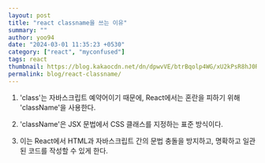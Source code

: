 ```yaml
---
layout: post
title: "react classname을 쓰는 이유"
summary: ""
author: yoo94
date: "2024-03-01 11:35:23 +0530"
category: ["react", "myconfused"]
tags: react
thumbnail: https://blog.kakaocdn.net/dn/dpwvVE/btrBqolp4WG/xU2kPsR8hJ0Rpx9B1LSoZ1/img.png
permalink: blog/react-classname/
---
```


1. 'class'는 자바스크립트 예약어이기 때문에, React에서는 혼란을 피하기 위해 'className'을 사용한다.

2. 'className'은 JSX 문법에서 CSS 클래스를 지정하는 표준 방식이다.

3. 이는 React에서 HTML과 자바스크립트 간의 문법 충돌을 방지하고, 명확하고 일관된 코드를 작성할 수 있게 한다.
